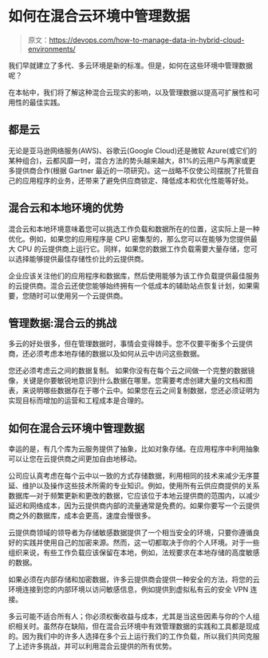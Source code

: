 # 如何在混合云环境中管理数据

> 原文：<https://devops.com/how-to-manage-data-in-hybrid-cloud-environments/>

我们早就建立了[](https://blog.sensu.io/monitoring-multi-cloud-environments)多代、多云环境是新的标准。但是，如何在这些环境中管理数据呢？

在本帖中，我们将了解这种混合云现实的影响，以及管理数据以提高可扩展性和可用性的最佳实践。

## **都是云**

无论是亚马逊网络服务(AWS)、谷歌云(Google Cloud)还是微软 Azure(或它们的某种组合)，云都风靡一时，混合方法的势头越来越大，81%的云用户[](https://www.gartner.com/smarterwithgartner/why-organizations-choose-a-multicloud-strategy/)与两家或更多提供商合作(根据 Gartner 最近的一项研究)。这一战略不仅使公司摆脱了托管自己的应用程序的业务，还带来了避免供应商锁定、降低成本和优化性能等好处。

## **混合云和本地环境的优势**

混合云和本地环境意味着您可以挑选工作负载和数据所在的位置，这实际上是一种优化。例如，如果您的应用程序是 CPU 密集型的，那么您可以在能够为您提供最大 CPU 的云提供商上运行它。同样，如果您的数据工作负载需要大量存储，您可以选择能够提供最佳存储性价比的云提供商。

企业应该关注他们的应用程序和数据库，然后使用能够为该工作负载提供最佳服务的云提供商。混合云还使您能够始终拥有一个低成本的辅助站点恢复计划，如果需要，您随时可以使用另一个云提供商。

## **管理数据:混合云的挑战**

多云的好处很多，但在管理数据时，事情会变得棘手。您不仅要平衡多个云提供商，还必须考虑本地存储的数据以及如何从云中访问这些数据。

您还必须考虑云之间的数据复制。 如果你没有在每个云之间做一个完整的数据镜像，关键是你要敏锐地意识到什么数据在哪里。您需要考虑创建大量的文档和图表，来说明哪些数据存在于哪个云中。如果您在云之间复制数据，您还必须证明为实现目标而增加的运营和工程成本是合理的。

## **如何在混合云环境中管理数据**

幸运的是，有几个库为云服务提供了抽象，比如对象存储。在应用程序中利用抽象可以让您在云提供商之间更加自由地移动。

公司应认真考虑在每个云中以一致的方式存储数据，利用相同的技术来减少无序蔓延、维护以及操作这些技术所需的专业知识。例如，使用所有云供应商提供的关系数据库—对于频繁更新和更改的数据，它应该位于本地云提供商的范围内，以减少延迟和网络成本，因为云提供商内部的流量通常是免费的。如果你要写一个云提供商之外的数据库，成本会更高，速度会慢很多。

云提供商领域的领导者为存储敏感数据提供了一个相当安全的环境，只要你遵循良好的实践并使用自己的加密来源。然而，这一切都取决于你的个人环境。对于一些组织来说，有些工作负载应该保留在本地，例如，法规要求在本地存储的高度敏感的数据。

如果必须在内部存储和加密数据，许多云提供商会提供一种安全的方法，将您的云环境连接到您的内部环境以访问敏感信息，例如提供到虚拟私有云的安全 VPN 连接。

多云可能不适合所有人；你必须权衡收益与成本，尤其是当这些因素与你的个人组织相关时。虽然存在缺陷，但在混合云环境中有效管理数据的实践和工具都是现成的。因为我们中的许多人选择在多个云上运行我们的工作负载，所以我们共同克服了上述许多挑战，并可以利用混合云提供的所有优势。